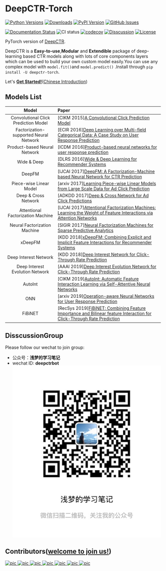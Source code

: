 # DeepCTR-Torch

[![Python Versions](https://img.shields.io/pypi/pyversions/deepctr-torch.svg)](https://pypi.org/project/deepctr-torch)
[![Downloads](https://pepy.tech/badge/deepctr-torch)](https://pepy.tech/project/deepctr-torch)
[![PyPI Version](https://img.shields.io/pypi/v/deepctr-torch.svg)](https://pypi.org/project/deepctr-torch)
[![GitHub Issues](https://img.shields.io/github/issues/shenweichen/deepctr-torch.svg
)](https://github.com/shenweichen/deepctr-torch/issues)


[![Documentation Status](https://readthedocs.org/projects/deepctr-torch/badge/?version=latest)](https://deepctr-torch.readthedocs.io/)
![CI status](https://github.com/shenweichen/deepctr-torch/workflows/CI/badge.svg)
[![codecov](https://codecov.io/gh/shenweichen/DeepCTR-Torch/branch/master/graph/badge.svg)](https://codecov.io/gh/shenweichen/DeepCTR-Torch)
[![Disscussion](https://img.shields.io/badge/chat-wechat-brightgreen?style=flat)](./README.md#disscussiongroup)
[![License](https://img.shields.io/github/license/shenweichen/deepctr-torch.svg)](https://github.com/shenweichen/deepctr-torch/blob/master/LICENSE)

PyTorch version of [DeepCTR](https://github.com/shenweichen/DeepCTR).

DeepCTR is a **Easy-to-use**,**Modular** and **Extendible** package of deep-learning based CTR models along with lots of core components layers which can be used to build your own custom model easily.You can use any complex model with `model.fit()`and `model.predict()` .Install through `pip install -U deepctr-torch`.

Let's [**Get Started!**](https://deepctr-torch.readthedocs.io/en/latest/Quick-Start.html)([Chinese Introduction](https://zhuanlan.zhihu.com/p/53231955))

## Models List

|                 Model                  | Paper                                                                                                                                                           |
| :------------------------------------: | :-------------------------------------------------------------------------------------------------------------------------------------------------------------- |
|  Convolutional Click Prediction Model  | [CIKM 2015][A Convolutional Click Prediction Model](http://ir.ia.ac.cn/bitstream/173211/12337/1/A%20Convolutional%20Click%20Prediction%20Model.pdf)             |
| Factorization-supported Neural Network | [ECIR 2016][Deep Learning over Multi-field Categorical Data: A Case Study on User Response Prediction](https://arxiv.org/pdf/1601.02376.pdf)                    |
|      Product-based Neural Network      | [ICDM 2016][Product-based neural networks for user response prediction](https://arxiv.org/pdf/1611.00144.pdf)                                                   |
|              Wide & Deep               | [DLRS 2016][Wide & Deep Learning for Recommender Systems](https://arxiv.org/pdf/1606.07792.pdf)                                                                 |
|                 DeepFM                 | [IJCAI 2017][DeepFM: A Factorization-Machine based Neural Network for CTR Prediction](http://www.ijcai.org/proceedings/2017/0239.pdf)                           |
|        Piece-wise Linear Model         | [arxiv 2017][Learning Piece-wise Linear Models from Large Scale Data for Ad Click Prediction](https://arxiv.org/abs/1704.05194)                                 |
|          Deep & Cross Network          | [ADKDD 2017][Deep & Cross Network for Ad Click Predictions](https://arxiv.org/abs/1708.05123)                                                                   |
|   Attentional Factorization Machine    | [IJCAI 2017][Attentional Factorization Machines: Learning the Weight of Feature Interactions via Attention Networks](http://www.ijcai.org/proceedings/2017/435) |
|      Neural Factorization Machine      | [SIGIR 2017][Neural Factorization Machines for Sparse Predictive Analytics](https://arxiv.org/pdf/1708.05027.pdf)                                               |
|                xDeepFM                 | [KDD 2018][xDeepFM: Combining Explicit and Implicit Feature Interactions for Recommender Systems](https://arxiv.org/pdf/1803.05170.pdf)                         |
|         Deep Interest Network          | [KDD 2018][Deep Interest Network for Click-Through Rate Prediction](https://arxiv.org/pdf/1706.06978.pdf)                                                       |
|    Deep Interest Evolution Network     | [AAAI 2019][Deep Interest Evolution Network for Click-Through Rate Prediction](https://arxiv.org/pdf/1809.03672.pdf)                                            |
|                AutoInt                 | [CIKM 2019][AutoInt: Automatic Feature Interaction Learning via Self-Attentive Neural Networks](https://arxiv.org/abs/1810.11921)                              |
|                  ONN                   | [arxiv 2019][Operation-aware Neural Networks for User Response Prediction](https://arxiv.org/pdf/1904.12579.pdf)                                                |
|                FiBiNET                 | [RecSys 2019][FiBiNET: Combining Feature Importance and Bilinear feature Interaction for Click-Through Rate Prediction](https://arxiv.org/pdf/1905.09433.pdf)   |


## DisscussionGroup  

Please follow our wechat to join group:  
- 公众号：**浅梦的学习笔记**  
- wechat ID: **deepctrbot**
![wechat](./docs/pics/weichennote.png)

## Contributors([welcome to join us!](./CONTRIBUTING.md))
<a href="https://github.com/shenweichen">
    <img src="https://avatars.githubusercontent.com/shenweichen " width=70 height="70" alt="pic" >
</a>
<a href="https://github.com/wutongzhang">
    <img src="https://avatars.githubusercontent.com/wutongzhang " width=70 height="70" alt="pic" >
</a>
<a href="https://github.com/JyiHUO">
    <img src="https://avatars.githubusercontent.com/JyiHUO " width=70 height="70" alt="pic" >
</a>
<a href="https://github.com/Zengai">
    <img src="https://avatars.githubusercontent.com/Zengai " width=70 height="70" alt="pic" >
</a>
<a href="https://github.com/chenkkkk">
    <img src="https://avatars.githubusercontent.com/chenkkkk " width=70 height="70" alt="pic" >
</a>
<a href="https://github.com/tangaqi">
    <img src="https://avatars.githubusercontent.com/tangaqi " width=70 height=70" alt="pic" >
</a>
<a href="https://github.com/uestc7d">
    <img src="https://avatars.githubusercontent.com/uestc7d " width=70 height="70" alt="pic" >
</a>
